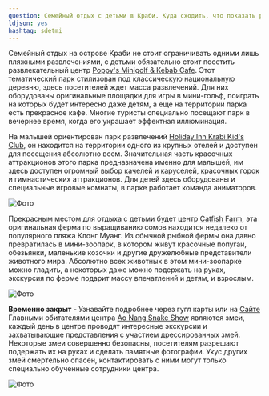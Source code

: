 ```yaml
---
question: Семейный отдых с детьми в Краби. Куда сходить, что показать ребенку
ldjson: yes
hashtag: sdetmi
---
```


Семейный отдых на острове Краби не стоит ограничивать одними лишь пляжными развлечениями, с детьми обязательно стоит посетить развлекательный центр [Poppy's Minigolf & Kebab Cafe](https://goo.gl/maps/dBxQvntJLFTWcSdR8). Этот тематический парк стилизован под классическую национальную деревню, здесь посетителей ждет масса развлечений. Для них оборудованы оригинальные площадки для игры в мини-гольф, поиграть на которых будет интересно даже детям, а еще на территории парка есть прекрасное кафе. Многие туристы специально посещают парк в вечернее время, когда его украшает эффектная иллюминация.


На малышей ориентирован парк развлечений [Holiday Inn Krabi Kid's Club](https://goo.gl/maps/Lwd6fy2ZDikC1cub6), он находится на территории одного из крупных отелей и доступен для посещения абсолютно всем. Значительная часть красочных аттракционов этого парка предназначена именно для малышей, им здесь доступен огромный выбор качелей и каруселей, красочных горок и гимнастических аттракционов. Для детей здесь оборудованы и специальные игровые комнаты, в парке работает команда аниматоров.

![Фото](https://krabifaq.ru/assets/58809_kidsclub-03.jpg) 

Прекрасным местом для отдыха с детьми будет центр [Catfish Farm](https://goo.gl/maps/UNKmfELbK66xJyvU6), эта оригинальная ферма по выращиванию сомов находится недалеко от популярного пляжа Клонг Муанг. Из обычной рыбной фермы она давно превратилась в мини-зоопарк, в котором живут красочные попугаи, обезьянки, маленькие козочки и другие дружелюбные представители животного мира. Абсолютно всех животных в этом мини-зоопарке можно гладить, а некоторых даже можно подержать на руках, экскурсия по ферме подарит массу впечатлений и детям, и взрослым.


![Фото](https://krabifaq.ru/assets/Giant-Catfish-Farm-Krabi-by-bike-rental-krabi.jpg) 


**Временно закрыт** - Узнавайте подробнее через гугл карты или на [Сайте](https://aonangsnakehouse.business.site/)
Главными обитателями центра [Ao Nang Snake Show](https://goo.gl/maps/ZLzTUwmHhRHh7KzP8) являются змеи, каждый день в центре проводят интересные экскурсии и захватывающие представления с участием дрессированных змей. Некоторые змеи совершенно безопасны, посетителям разрешают подержать их на руках и сделать памятные фотографии. Укус других змей смертельно опасен, контактировать с ними могут только специально обученные сотрудники центра. 

![Фото](https://krabifaq.ru/assets/aonang-snake-house.jpg) 


